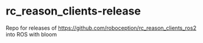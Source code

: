 # rc_reason_clients-release
Repo for releases of https://github.com/roboception/rc_reason_clients_ros2 into ROS with bloom

